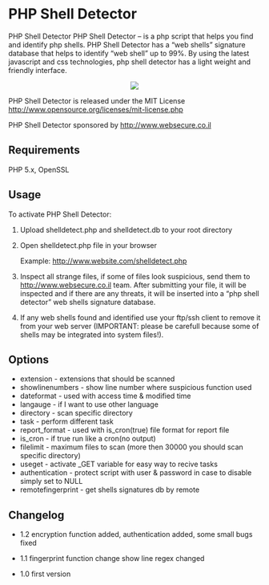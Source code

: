 PHP Shell Detector
==================
PHP Shell Detector PHP Shell Detector – is a php script that helps you find and identify php shells. PHP Shell Detector has a “web shells” signature database that helps to identify “web shell” up to 99%. By using the latest javascript and css technologies, php shell detector has a light weight and friendly interface.

<div style="text-align:center"><img src="http://www.emposha.com/wp-content/uploads/2011/07/shelldetect11.png" /></div>

PHP Shell Detector is released under the MIT License <http://www.opensource.org/licenses/mit-license.php>

PHP Shell Detector sponsored by http://www.websecure.co.il

Requirements
------------
PHP 5.x, OpenSSL

Usage
-----
To activate PHP Shell Detector:

1) Upload shelldetect.php and shelldetect.db to your root directory

2) Open shelldetect.php file in your browser

    Example: http://www.website.com/shelldetect.php

3) Inspect all strange files, if some of files look suspicious, send them to http://www.websecure.co.il team. After submitting your file, it will be inspected and if there are any threats, it will be inserted into a “php shell detector” web shells signature database.

4) If any web shells found and identified use your ftp/ssh client to remove it from your web server (IMPORTANT: please be carefull because some of shells may be integrated into system files!).

Options
-------
 - extension - extensions that should be scanned
 - showlinenumbers - show line number where suspicious function used
 - dateformat - used with access time & modified time
 - langauge - if I want to use other language
 - directory - scan specific directory
 - task - perform different task
 - report_format - used with is_cron(true) file format for report file
 - is_cron - if true run like a cron(no output)
 - filelimit - maximum files to scan (more then 30000 you should scan specific directory)
 - useget - activate _GET variable for easy way to recive tasks
 - authentication  - protect script with user & password in case to disable simply set to NULL
 - remotefingerprint - get shells signatures db by remote
  

Changelog
---------
 - 1.2 encryption function added, authentication added, some small bugs fixed

 - 1.1 fingerprint function change
       show line regex changed

 - 1.0 first version